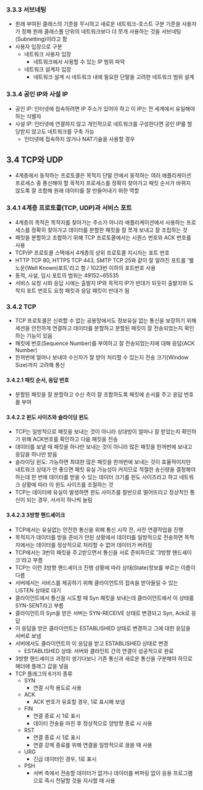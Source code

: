 ### 3.3.3 서브네팅

-   원래 부여된 클래스의 기준을 무시하고 새로운 네트워크-호스트 구분 기준을 사용자가 정해 원래 클래스풀 단위의 네트워크보다 더 쪼개 사용하는 것을 서브네팅(Subnetting)이라고 함
-   사용자 입장으로 구분
    -   네트워크 사용자 입장
        -   네트워크에서 사용할 수 있는 IP 범위 파악
    -   네트워크 설계자 입장
        -   네트워크 설계 시 네트워크 내에 필요한 단말을 고려한 네트워크 범위 설계

### 3.3.4 공인 IP와 사설 IP

-   공인 IP: 인터넷에 접속하려면 IP 주소가 있어야 하고 이 IP는 전 세계에서 유일해야 하는 식별자
-   사설 IP: 인터넷에 연결하지 않고 개인적으로 네트워크를 구성한다면 공인 IP를 할당받지 않고도 네트워크를 구축 가능
    -   인터넷에 접속하지 않거나 NAT기술을 사용할 경우

## 3.4 TCP와 UDP

-   4계층에서 동작하는 프로토콜은 목적지 단말 안에서 동작하는 여러 애플리케이션 프로세스 중 통신해야 할 목적지 프로세스를 정확히 찾아가고 패킷 순서가 바뀌지 않도록 잘 조합해 원래 데이터를 잘 만들어내기 위한 역할

### 3.4.1 4계층 프로토콜(TCP, UDP)과 서비스 포트

-   4계층의 목적은 목적지를 찾아가는 주소가 아니라 애플리케이션에서 사용하는 프로세스를 정확히 찾아가고 데이터를 분할한 패킷을 잘 쪼개 보내고 잘 조립하는 것
-   패킷을 분할하고 조합하기 위해 TCP 프로토콜에서는 시퀀스 번호와 ACK 번호를 사용
-   TCP/IP 프로토콜 스택에서 4계층의 상위 프로토콜 지시자는 포트 번호
-   HTTP TCP 80, HTTPS TCP 443, SMTP TCP 25와 같이 잘 알려진 포트를 '웰 노운(Well Known)포트'라고 함 / 1023번 이하의 포트번호 사용
-   동적, 사설, 임시 포트의 범위는 49152~65535
-   서비스 요청 시와 응답 시에는 출발지 IP와 목적지 IP가 반대가 되듯이 출발지와 도착지 포트 번호도 요청 패킷과 응답 패킷이 반대가 됨

### 3.4.2 TCP

-   TCP 프로토콜은 신뢰할 수 없는 공용망에서도 정보유실 없는 통신을 보장하기 위해 세션을 안전하게 연결하고 데이터를 분할하고 분할된 패킷이 잘 전송되었는지 확인하는 기능이 있음
-   패킷에 번호(Sequence Number)를 부여하고 잘 전송되었는지에 대해 응답(ACK Number)
-   한꺼번에 얼마나 보내야 수신자가 잘 받아 처리할 수 있는지 전송 크기(Window Size)까지 고려해 통신

#### 3.4.2.1 패킷 순서, 응답 번호

-   분할된 패킷을 잘 분할하고 수신 측이 잘 조합하도록 패킷에 순서를 주고 응답 번호를 부여

#### 3.4.2.2 윈도 사이즈와 슬라이딩 윈도

-   TCP는 일방적으로 패킷을 보내는 것이 아니라 상대방이 얼마나 잘 받았는지 확인하기 위해 ACK번호를 확인하고 다음 패킷을 전송
-   데이터를 보낼 때 패킷을 하나만 보내는 것이 아니라 많은 패킷을 한꺼번에 보내고 응답을 하나만 받음
-   슬라이딩 윈도: 가능하면 최대한 많은 패킷을 한꺼번에 보내는 것이 효율적이지만 네트워크 상태가 안 좋으면 패킷 유실 가능성이 커지므로 적절한 송신량을 결정해야 하는데 한 번에 데이터를 받을 수 있는 데이터 크기를 윈도 사이즈라고 하고 네트워크 상황에 따라 이 윈도 사이즈를 조절하는 것
-   TCP는 데이터에 유실이 발생하면 윈도 사이즈를 절반으로 떨어뜨리고 정상적인 통신이 되는 경우, 서서히 하나씩 늘림

#### 3.4.2.3 3방향 핸드셰이크

-   TCP에서는 유실없는 안전한 통신을 위해 통신 시작 전, 사전 연결작업을 진행
-   목적지가 데이터를 받을 준비가 안된 상황에서 데이터를 일방적으로 전송하면 목적지에서는 데이터를 정상적으로 처리할 수 없어 데이터가 버려짐
-   TCP에서는 3번의 패킷을 주고받으면서 통신을 서로 준비하므로 '3방향 핸드셰이크'라고 부름
-   TCP는 이런 3방향 핸드셰이크 진행 상황에 따라 상태(State)정보를 부르는 이름이 다름
-   서버에서는 서비스를 제공하기 위해 클라이언트의 접속을 받아들일 수 있는 LISTEN 상태로 대기
-   클라이언트에서 통신을 시도할 때 Syn 패킷을 보내는데 클라이언트에서 이 상태를 SYN-SENT라고 부름
-   클라이언트의 Syn을 받은 서버는 SYN-RECEIVE 상태로 변경되고 Syn, Ack로 응답
-   이 응답을 받은 클라이언트는 ESTABLISHED 상태로 변경하고 그에 대한 응답을 서버로 보냄
-   서버에서도 클라이언트의 이 응답을 받고 ESTABLISHED 상태로 변경
    -   ESTABLISHED 상태: 서버와 클라인트 간의 연결이 성공적으로 완료
-   3방향 핸드셰이크 과정이 생기다보니 기존 통신과 새로운 통신을 구분해야 하므로 헤더에 플래그 값을 넣음
-   TCP 플래그의 6가지 종류
    -   SYN
        -   연결 시작 용도로 사용
    -   ACK
        -   ACK 번호가 유효할 경우, 1로 표시해 보냄
    -   FIN
        -   연결 종료 시 1로 표시
        -   데이터 전송을 마친 후 정상적으로 양방향 종료 시 사용
    -   RST
        -   연결 종료 시 1로 표시
        -   연결 강제 종료를 위해 연결을 일방적으로 끊을 때 사용
    -   URG
        -   긴급 데이터인 경우, 1로 표시
    -   PSH
        -   서버 측에서 전송할 데이터가 없거나 데이터를 버퍼링 없이 응용 프로그램으로 즉시 전달할 것을 지시할 때 사용
